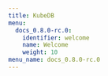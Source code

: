 ```yaml
---
title: KubeDB
menu:
  docs_0.8.0-rc.0:
    identifier: welcome
    name: Welcome
    weight: 10
menu_name: docs_0.8.0-rc.0
---
```

